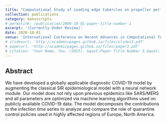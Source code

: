 ```yaml
---
title: "Computational Study of Leading edge tubercles on propeller performance"
collection: publications
category: manuscripts
# permalink: /publication/2009-10-01-paper-title-number-1
excerpt: '(Currently Under Review)'
date: 2020-10-01
venue: 'International Conference on Recent Advances in Computational Techniques (IC-RACT)'
# slidesurl: 'http://academicpages.github.io/files/slides3.pdf'
# paperurl: 'http://academicpages.github.io/files/paper3.pdf'
# citation: 'Your Name, You. (2015). &quot;Paper Title Number 3.&quot; <i>Journal 1</i>. 1(3).'
---
```


## Abstract
We have developed a globally applicable diagnostic COVID-19 model by augmenting the classical SIR epidemiological model with a neural network module. Our model does not rely upon previous epidemics like SARS/MERS and all parameters are optimized via machine learning algorithms used on publicly available COVID-19 data. The model decomposes the contributions to the infection time series to analyze and compare the role of quarantine control policies used in highly affected regions of Europe, North America.
